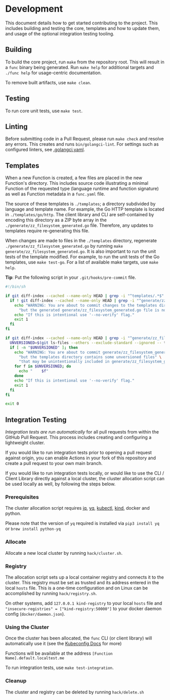 # Development

This document details how to get started contributing to the project.  This includes building and testing the core, templates and how to update them, and usage of the optional integration testing tooling.

## Building

To build the core project, run `make` from the repository root.  This will result in a `func` binary being generated.  Run `make help` for additional targets and `./func help` for usage-centric documentation.

To remove built artifacts, use `make clean`.

## Testing

To run core unit tests, use `make test`.

## Linting

Before submitting code in a Pull Request, please run `make check` and resolve any errors.  This creates and runs `bin/golangci-lint`.  For settings such as configured linters, see [.golangci.yaml](../.golangci.yaml).


## Templates

When a new Function is created, a few files are placed in the new Function's directory.  This includes source code illustrating a minimal Function of the requested type (language runtime and function signature) as well as Function metadata in a `func.yaml` file.

The source of these templates is `./templates`; a directory subdivided by language and template name.
For example, the Go HTTP template is located in `./templates/go/http`.
The client library and CLI are self-contained
by encoding this directory as a ZIP byte array in the `./generate/zz_filesystem_generated.go` file.
Therefore, any updates to templates require re-generating this file.

When changes are made to files in the `./templates` directory,
regenerate `./generate/zz_filesystem_generated.go` by running `make generate/zz_filesystem_generated.go`.
It is also important to run the unit tests of the template modified.
For example, to run the unit tests of the Go templates, use `make test-go`.
For a list of available make targets, use `make help`.

**Tip**:
Put the following script in your `.git/hooks/pre-commit` file.

```sh
#!/bin/sh

if git diff-index --cached --name-only HEAD | grep -i "^templates/.*$" >/dev/null; then
  if ! git diff-index --cached --name-only HEAD | grep -i "^generate/zz_filesystem_generated.go$" >/dev/null; then
    echo "WARNING: You are about to commit changes to the templates directory," \
      "but the generated generate/zz_filesystem_generated.go file is not staged."
    echo "If this is intentional use '--no-verify' flag."
    exit 1
  fi
fi

if git diff-index --cached --name-only HEAD | grep -i "^generate/zz_filesystem_generated.go$" >/dev/null; then
  UNVERSIONED=$(git ls-files --others --exclude-standard --ignored -- templates/ 2>/dev/null)
  if [ -n "$UNVERSIONED" ]; then
    echo "WARNING: You are about to commit generate/zz_filesystem_generated.go," \
      "but the templates directory contains some unversioned files" \
      "that may be unintentionally included in generate/zz_filesystem_generated.go"
    for f in $UNVERSIONED; do
      echo "    $f"
    done
    echo "If this is intentional use '--no-verify' flag."
    exit 1
  fi
fi

exit 0

```

## Integration Testing

*Integration tests are run automatically* for all pull requests from within the GitHub Pull Request.  This process includes creating and configuring a lightweight cluster.

If you would like to run integration tests prior to opening a pull request against origin, you can enable Actions in your fork of this repository and create a pull request to your own main branch.

If you would like to run integration tests locally, or would like to use the CLI / Client Library directly against a local cluster, the cluster allocation script can be used locally as well, by following the steps below.


###  Prerequisites

The cluster allocation script requires [jq](https://stedolan.github.io/jq/), [yq](https://github.com/kislyuk/yq), [kubectl](https://kubernetes.io/docs/tasks/tools/), [kind](https://kind.sigs.k8s.io/docs/user/quick-start/), docker and python.

Please note that the version of `yq` required is installed via `pip3 install yq` or `brew install python-yq`


### Allocate

Allocate a new local cluster by running `hack/cluster.sh`.


### Registry

The allocation script sets up a local container registry and connects it to the cluster.  This registry must be set as trusted and its address entered in the local `hosts` file.  This is a one-time configuration and on Linux can be accomplished by running `hack/registry.sh`.

On other systems, add `127.0.0.1 kind-registry` to your local `hosts` file and `"insecure-registries" = ["kind-registry:50000"]` to your docker daemon config (`docker/daemon.json`).


### Using the Cluster

Once the cluster has been allocated, the `func` CLI (or client library) will automatically use it (see the [Kubeconfig Docs](https://kubernetes.io/docs/concepts/configuration/organize-cluster-access-kubeconfig/) for more)

Functions will be available at the address `[Function Name].default.localtest.me`

To run integration tests, use `make test-integration`.


### Cleanup

The cluster and registry can be deleted by running `hack/delete.sh`






